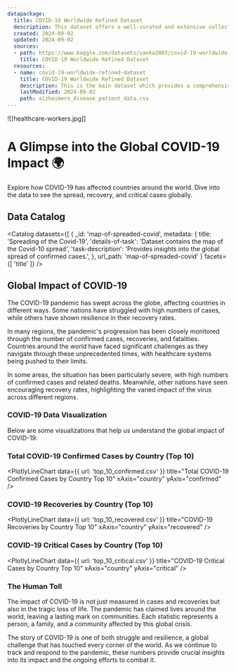 ```yaml
---
datapackage:
  title: COVID-19 Worldwide Refined Dataset
  description: This dataset offers a well-curated and extensive collection of COVID-19 data, sourced from RapidAPI, designed to provide valuable insights. It is regularly updated with the latest available information, ensuring accurate and timely statistics.
  created: 2024-09-02
  updated: 2024-09-02
  sources:
  - path: https://www.kaggle.com/datasets/vanka2003/covid-19-worldwide-refined-dataset
    title: COVID-19 Worldwide Refined Dataset
  resources:
  - name: covid-19-worldwide-refined-dataset
    title: COVID-19 Worldwide Refined Dataset
    description: This is the main dataset which provides a comprehensive and refined collection of COVID-19 information, sourced from RapidAPI and curated to offer valuable insights. The data is updated with the most recent information available, ensuring that you have access to accurate and timely statistics.
    lastModified: 2024-09-02
    path: alzheimers_disease_patient_data.csv
---
```


![[healthcare-workers.jpg]]

<div class="hero">
    <h1 class="hero-title">A Glimpse into the Global COVID-19 Impact 🌍</h1>
    <p class="hero-description">Explore how COVID-19 has affected countries around the world. Dive into the data to see the spread, recovery, and critical cases globally.</p>
</div>

## Data Catalog
<Catalog
  datasets={[
    {
      _id: 'map-of-spreaded-covid',
      metadata: {
        title: 'Spreading of the Covid-19',
        'details-of-task': 'Dataset contains the map of the Covid-10 spread',
        'task-description': 'Provides insights into the global spread of confirmed cases.',
      },
      url_path: 'map-of-spreaded-covid'
    }
  facets={[
    'title'
  ]}
/>

## Global Impact of COVID-19

The COVID-19 pandemic has swept across the globe, affecting countries in different ways. Some nations have struggled with high numbers of cases, while others have shown resilience in their recovery rates.

In many regions, the pandemic's progression has been closely monitored through the number of confirmed cases, recoveries, and fatalities. Countries around the world have faced significant challenges as they navigate through these unprecedented times, with healthcare systems being pushed to their limits.

In some areas, the situation has been particularly severe, with high numbers of confirmed cases and related deaths. Meanwhile, other nations have seen encouraging recovery rates, highlighting the varied impact of the virus across different regions.

### COVID-19 Data Visualization

Below are some visualizations that help us understand the global impact of COVID-19:

### Total COVID-19 Confirmed Cases by Country (Top 10)

<PlotlyLineChart
  data={{
    url: 'top_10_confirmed.csv'
  }}
  title="Total COVID-19 Confirmed Cases by Country Top 10"
  xAxis="country"
  yAxis="confirmed"
/>

### COVID-19 Recoveries by Country (Top 10)

<PlotlyLineChart
  data={{
    url: 'top_10_recovered.csv'
  }}
  title="COVID-19 Recoveries by Country Top 10"
  xAxis="country"
  yAxis="recovered"
/>

### COVID-19 Critical Cases by Country (Top 10)

<PlotlyLineChart
  data={{
    url: 'top_10_critical.csv'
  }}
  title="COVID-19 Critical Cases by Country Top 10"
  xAxis="country"
  yAxis="critical"
/>

### The Human Toll

The impact of COVID-19 is not just measured in cases and recoveries but also in the tragic loss of life. The pandemic has claimed lives around the world, leaving a lasting mark on communities. Each statistic represents a person, a family, and a community affected by this global crisis.

The story of COVID-19 is one of both struggle and resilience, a global challenge that has touched every corner of the world. As we continue to track and respond to the pandemic, these numbers provide crucial insights into its impact and the ongoing efforts to combat it.
